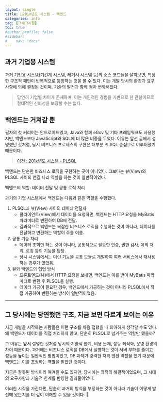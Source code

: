 ```yaml
---
layout: single
title: 🧐201x년도 시스템 - 백엔드  
categories: info
tag: [그때그시절]
toc: true
#author_profile: false
#sidebar:
#    nav: "docs"
---
```


## 과거 기업용 시스템

과거 기업용 시스템(기간계 시스템, 레거시 시스템 등)의 소스 코드들을 살펴보면, 특정한 구조적 패턴이 반복적으로 등장하는 것을 볼 수 있다. 이는 개발 당시의 환경과 요구사항에 의해 결정된 것이며, 기술의 발전과 함께 점차 변화해왔다.

> 당연히 기업별 차이가 존재하며, 이는 개인적인 경험을 기반으로 한 관찰이므로 절대적인 신뢰성을 보장할 수는 없다.

## 백엔드는 거쳐갈 뿐
필자의 첫 커리어는 안드로이드였고, Java와 함께 eGov 및 기타 프레임워크도 사용했지만, 백엔드보다 JavaScript와 SQL에 더 많은 비중을 두었다.
이유는 앞선 글에서 설명했던 것처럼, 당시 비즈니스 프로세스의 구현은 대부분 PLSQL 중심으로 이루어졌기 때문이다.

> [이전 : 201x년도 시스템 - PLSQL](../info_그시절시스템(PLSQL))

백엔드는 단순한 비즈니스 로직을 구현하는 곳이 아니었다.
그보다는 뷰(View)와 PLSQL 사이의 연결 다리 역할을 하는 것이 일반적이었다.

백엔드의 역할: 데이터 전달 및 공통 로직 처리

과거의 기업 시스템에서 백엔드는 다음과 같은 역할을 수행했다.
1.	PLSQL과 뷰(View) 사이의 데이터 전달자
      -	클라이언트(View)에서 데이터를 요청하면, 백엔드는 HTTP 요청을 MyBatis 파라미터로 변환하여 DB에 전달.
      - 결과적으로 백엔드는 복잡한 비즈니스 로직을 수행하는 것이 아니라, 데이터를 전달하고 변환하는 역할이 주를 이룸.
2.	공통 기능 처리
      - 데이터 조회만 하는 것이 아니라, 공통적으로 필요한 인증, 권한 검사, 예외 처리, 로깅 등의 기능을 담당.
      - 당시 시스템에서는 이런 기능을 공통 모듈로 개발하여 여러 서비스에서 재사용하는 경우가 많았음.
3.	뷰와 백엔드의 협업 방식
      - 프론트엔드(뷰)에서 HTTP 요청을 보내면, 백엔드는 이를 받아 MyBatis 파라미터로 변환 후 PLSQL을 실행.
      - 데이터 가공이 필요한 경우, 백엔드에서 가공하는 것이 아니라 PLSQL에서 직접 가공하여 반환하는 방식이 일반적이었음.

--- 

## 그 당시에는 당연했던 구조, 지금 보면 다르게 보이는 이유

지금 개발을 시작하는 사람들은 이런 구조를 처음 접했을 때 의아하게 생각할 수도 있다.
왜 백엔드가 데이터를 직접 처리하지 않고, 단순히 PLSQL로 넘겨주는 역할만 했을까?

그 이유는 앞서 설명한 것처럼 당시의 기술적 한계, 비용 문제, 성능 최적화, 운영 환경의 차이 때문이다.
과거에는 비즈니스 로직을 DB에서 실행하는 것이 서버 부하를 줄이고 성능을 높이는 일반적인 방법이었고,
DB 자체가 강력한 처리 엔진 역할을 했기 때문에 백엔드는 이를 조정하는 역할을 맡았던 것이다.

지금은 잘못된 방식이라 여겨질 수도 있지만,
당시에는 최적의 해결책이었으며, 그 시대의 요구사항과 기술적 한계를 반영한 결과물이었다.

이러한 시각을 가진다면, 단순히 과거의 방식을 부정하는 것이 아니라 기술이 어떻게 발전해 왔는지를 더 깊이 이해할 수 있을 것이다. 🚀